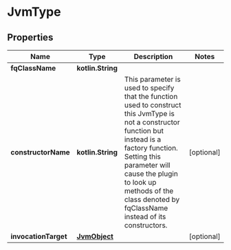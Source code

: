 
# JvmType

## Properties
Name | Type | Description | Notes
------------ | ------------- | ------------- | -------------
**fqClassName** | **kotlin.String** |  | 
**constructorName** | **kotlin.String** | This parameter is used to specify that the function used to construct this JvmType is not a constructor function but instead is a factory function. Setting this parameter will cause the plugin to look up methods of the class denoted by fqClassName instead of its constructors. |  [optional]
**invocationTarget** | [**JvmObject**](JvmObject.md) |  |  [optional]



